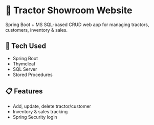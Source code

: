 # 🚜 Tractor Showroom Website

Spring Boot + MS SQL-based CRUD web app for managing tractors, customers, inventory & sales.

## 🔧 Tech Used
- Spring Boot
- Thymeleaf
- SQL Server
- Stored Procedures

## 📋 Features
- Add, update, delete tractor/customer
- Inventory & sales tracking
- Spring Security login
